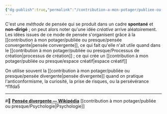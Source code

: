 ```yaml
---
{"dg-publish":true,"permalink":"/contribution-a-mon-potager/publiee-ou-presque/pensee-divergente/"}
---
```


C'est une *méthode* de pensée qui se produit dans un cadre **spontané** et **non-dirigé** ; on peut alors noter qu'une idée *créative* arrive aléatoirement. 
Les idées issues de ce mode de pensée s'organisent grâce à la [[contribution à mon potager/publiée ou presque/pensée convergente\|pensée convergente]], ce qui fait qu'elle n'ait utile quand dans le [[contribution à mon potager/publiée ou presque/Processus de création\|processus de création]] ; ce qui crée un [[contribution à mon potager/publiée ou presque/espace créatif\|espace créatif]]

On utilise souvent la [[contribution à mon potager/publiée ou presque/pensée divergente\|pensée divergente]] quand on pratique l'anticonformisme, la curiosité, la prise de risques, ou la persévérance ^f1fda5

---
#🌲  **[Pensée divergente — Wikipédia](https://fr.m.wikipedia.org/wiki/Pens%C3%A9e_divergente)** [[contribution à mon potager/publiée ou presque/Psychologie\|Psychologie]]